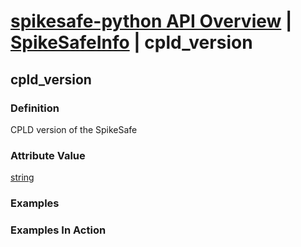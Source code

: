 # [spikesafe-python API Overview](/spikesafe_python_lib_docs/README.md) | [SpikeSafeInfo](/spikesafe_python_lib_docs/SpikeSafeInfo/README.md) | cpld_version

## cpld_version

### Definition
CPLD version of the SpikeSafe

### Attribute Value
[string](https://docs.python.org/3/library/string.html)  

### Examples

### Examples In Action
